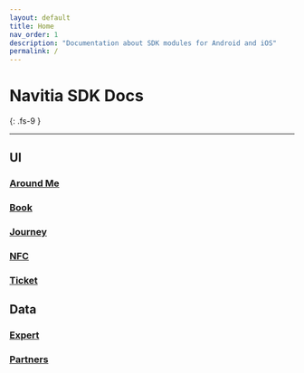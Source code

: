 ```yaml
---
layout: default
title: Home
nav_order: 1
description: "Documentation about SDK modules for Android and iOS"
permalink: /
---
```


# Navitia SDK Docs
{: .fs-9 }

---

## UI 

### [Around Me]()

### [Book]()

### [Journey]()

### [NFC]()

### [Ticket]()

## Data

### [Expert]()

### [Partners]()
